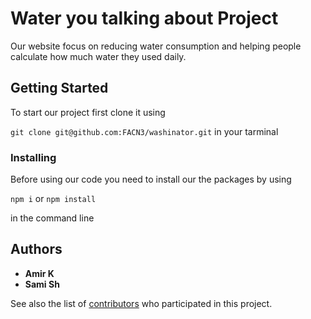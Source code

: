 # **Water you talking about Project**
Our website focus on reducing water consumption and helping people calculate how much water they used daily.

## Getting Started

To start our project first clone it using

`git clone git@github.com:FACN3/washinator.git` in your tarminal

### Installing

Before using our code you need to install our the packages by using

`npm i` or `npm install`

in the command line

## Authors

* **Amir K**
* **Sami Sh**

See also the list of [contributors](https://github.com/FACN3/washinator/graphs/contributors) who participated in this project.
